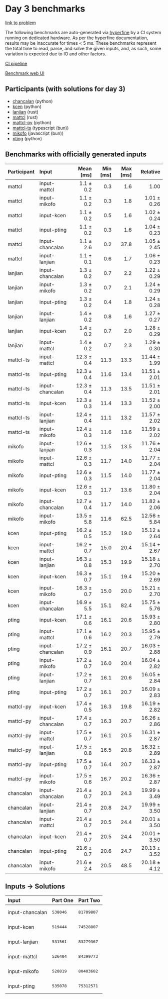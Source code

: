 # Day 3 benchmarks

[link to problem](https://adventofcode.com/2023/day/3)

The following benchmarks are auto-generated via
[hyperfine](https://github.com/sharkdp/hyperfine) by a CI system running on
dedicated hardware. As per the hyperfine documentation, results may be
inaccurate for times < 5 ms. These benchmarks represent the total time to read,
parse, and solve the given inputs, and, as such, some variation is expected due
to IO and other factors.

[CI pipeline](http://ci.papercode.net:8080/teams/main/pipelines/aoc2023)

[Benchmark web UI](https://aoc.ancalagon.black)


## Participants (with solutions for day 3)

- [chancalan](https://github.com/chancalan/aoc2023) (python)
- [kcen](https://github.com/kcen/aoc2023) (python)
- [lanjian](https://github.com/lanjian/aoc-2023) (rust)
- [mattcl](https://github.com/mattcl/aoc2023) (rust)
- [mattcl-py](https://github.com/mattcl/aoc2023-py) (python)
- [mattcl-ts](https://github.com/mattcl/aoc2023-js) (typescript (bun))
- [mikofo](https://github.com/mikofo/advent-of-code-2023) (javascript (bun))
- [pting](https://github.com/pting/aoc2023) (python)


## Benchmarks with officially generated inputs

| Participant | Input | Mean [ms] | Min [ms] | Max [ms] | Relative |
|:---|:---|---:|---:|---:|---:|
| mattcl | input-mattcl | 1.1 ± 0.2 | 0.3 | 1.6 | 1.00 |
| mattcl | input-mikofo | 1.1 ± 0.2 | 0.3 | 1.8 | 1.01 ± 0.26 |
| mattcl | input-kcen | 1.1 ± 0.2 | 0.5 | 1.6 | 1.02 ± 0.24 |
| mattcl | input-pting | 1.1 ± 0.2 | 0.3 | 1.6 | 1.04 ± 0.23 |
| mattcl | input-chancalan | 1.1 ± 2.6 | 0.2 | 37.8 | 1.05 ± 2.45 |
| mattcl | input-lanjian | 1.1 ± 0.1 | 0.6 | 1.7 | 1.06 ± 0.23 |
| lanjian | input-chancalan | 1.3 ± 0.2 | 0.7 | 2.2 | 1.22 ± 0.29 |
| lanjian | input-mikofo | 1.3 ± 0.2 | 0.7 | 2.1 | 1.24 ± 0.29 |
| lanjian | input-pting | 1.3 ± 0.2 | 0.4 | 1.8 | 1.24 ± 0.28 |
| lanjian | input-lanjian | 1.4 ± 0.2 | 0.8 | 1.6 | 1.27 ± 0.27 |
| lanjian | input-kcen | 1.4 ± 0.2 | 0.7 | 2.0 | 1.28 ± 0.29 |
| lanjian | input-mattcl | 1.4 ± 0.2 | 0.7 | 2.3 | 1.29 ± 0.30 |
| mattcl-ts | input-mattcl | 12.3 ± 0.4 | 11.3 | 13.3 | 11.44 ± 1.99 |
| mattcl-ts | input-pting | 12.3 ± 0.4 | 11.6 | 13.4 | 11.51 ± 2.01 |
| mattcl-ts | input-chancalan | 12.3 ± 0.4 | 11.3 | 13.5 | 11.51 ± 2.01 |
| mattcl-ts | input-kcen | 12.3 ± 0.3 | 11.4 | 13.3 | 11.52 ± 2.00 |
| mattcl-ts | input-lanjian | 12.4 ± 0.4 | 11.1 | 13.2 | 11.57 ± 2.02 |
| mattcl-ts | input-mikofo | 12.4 ± 0.3 | 11.6 | 13.6 | 11.59 ± 2.02 |
| mikofo | input-lanjian | 12.6 ± 0.3 | 11.5 | 13.5 | 11.76 ± 2.04 |
| mikofo | input-mattcl | 12.6 ± 0.3 | 11.7 | 14.0 | 11.77 ± 2.04 |
| mikofo | input-pting | 12.6 ± 0.3 | 11.5 | 14.0 | 11.77 ± 2.04 |
| mikofo | input-kcen | 12.6 ± 0.3 | 11.7 | 13.6 | 11.80 ± 2.04 |
| mikofo | input-chancalan | 12.7 ± 0.4 | 11.7 | 14.0 | 11.82 ± 2.06 |
| mikofo | input-mikofo | 13.5 ± 5.8 | 11.6 | 62.5 | 12.56 ± 5.84 |
| kcen | input-pting | 16.2 ± 0.5 | 15.2 | 19.0 | 15.12 ± 2.64 |
| kcen | input-mattcl | 16.2 ± 0.7 | 15.0 | 20.4 | 15.14 ± 2.67 |
| kcen | input-lanjian | 16.3 ± 0.8 | 15.3 | 19.9 | 15.18 ± 2.70 |
| kcen | input-kcen | 16.3 ± 0.7 | 15.1 | 19.4 | 15.20 ± 2.69 |
| kcen | input-mikofo | 16.3 ± 0.7 | 15.0 | 20.0 | 15.21 ± 2.70 |
| kcen | input-chancalan | 16.9 ± 5.5 | 15.1 | 82.4 | 15.75 ± 5.76 |
| pting | input-kcen | 17.1 ± 0.6 | 16.1 | 20.6 | 15.93 ± 2.80 |
| pting | input-mattcl | 17.1 ± 0.6 | 16.2 | 20.3 | 15.95 ± 2.79 |
| pting | input-chancalan | 17.2 ± 0.9 | 16.1 | 20.7 | 16.03 ± 2.88 |
| pting | input-mikofo | 17.2 ± 0.7 | 16.0 | 20.4 | 16.04 ± 2.82 |
| pting | input-lanjian | 17.2 ± 0.7 | 16.1 | 20.6 | 16.05 ± 2.84 |
| pting | input-pting | 17.2 ± 0.7 | 16.1 | 20.7 | 16.09 ± 2.83 |
| mattcl-py | input-kcen | 17.4 ± 0.5 | 16.3 | 19.8 | 16.19 ± 2.82 |
| mattcl-py | input-chancalan | 17.4 ± 0.7 | 16.3 | 20.7 | 16.26 ± 2.86 |
| mattcl-py | input-mattcl | 17.5 ± 0.7 | 16.1 | 20.5 | 16.31 ± 2.87 |
| mattcl-py | input-lanjian | 17.5 ± 0.8 | 16.5 | 20.8 | 16.32 ± 2.89 |
| mattcl-py | input-pting | 17.5 ± 0.7 | 16.4 | 20.7 | 16.33 ± 2.87 |
| mattcl-py | input-mikofo | 17.5 ± 0.6 | 16.7 | 20.2 | 16.36 ± 2.87 |
| chancalan | input-chancalan | 21.4 ± 0.7 | 20.3 | 24.3 | 19.99 ± 3.49 |
| chancalan | input-lanjian | 21.4 ± 0.7 | 20.8 | 24.7 | 19.99 ± 3.50 |
| chancalan | input-mattcl | 21.4 ± 0.7 | 20.5 | 24.4 | 20.01 ± 3.50 |
| chancalan | input-kcen | 21.4 ± 0.7 | 20.5 | 24.4 | 20.01 ± 3.50 |
| chancalan | input-pting | 21.6 ± 0.7 | 20.6 | 24.7 | 20.13 ± 3.52 |
| chancalan | input-mikofo | 21.6 ± 2.4 | 20.5 | 48.5 | 20.18 ± 4.12 |


## Inputs -> Solutions

| Input | Part One | Part Two |
|:---|:---|:---|
|input-chancalan|<pre>538046</pre>|<pre>81709807</pre>|
|input-kcen|<pre>519444</pre>|<pre>74528807</pre>|
|input-lanjian|<pre>531561</pre>|<pre>83279367</pre>|
|input-mattcl|<pre>526404</pre>|<pre>84399773</pre>|
|input-mikofo|<pre>528819</pre>|<pre>80403602</pre>|
|input-pting|<pre>535078</pre>|<pre>75312571</pre>|